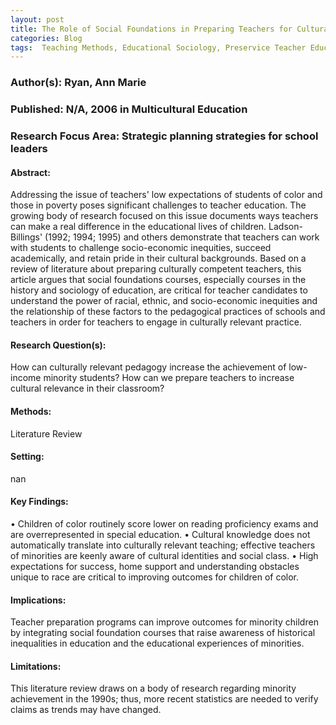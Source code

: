 ```yaml
---
layout: post
title: The Role of Social Foundations in Preparing Teachers for Culturally Relevant Practice
categories: Blog
tags:  Teaching Methods, Educational Sociology, Preservice Teacher Education, Teacher Attitudes, Foundations of Education, Teacher Responsibility, Teacher Influence, Equal Education, Disadvantaged Youth, Cultural Pluralism, Educational History, Racial Bias, Social Bias, Socioeconomic Status
---
```


### Author(s):  Ryan, Ann Marie

### Published: N/A, 2006 in Multicultural Education

### Research Focus Area: Strategic planning strategies for school leaders

#### Abstract:
Addressing the issue of teachers' low expectations of students of color and those in poverty poses significant challenges to teacher education. The growing body of research focused on this issue documents ways teachers can make a real difference in the educational lives of children. Ladson-Billings' (1992; 1994; 1995) and others demonstrate that teachers can work with students to challenge socio-economic inequities, succeed academically, and retain pride in their cultural backgrounds. Based on a review of literature about preparing culturally competent teachers, this article argues that social foundations courses, especially courses in the history and sociology of education, are critical for teacher candidates to understand the power of racial, ethnic, and socio-economic inequities and the relationship of these factors to the pedagogical practices of schools and teachers in order for teachers to engage in culturally relevant practice.


#### Research Question(s):
How can culturally relevant pedagogy increase the achievement of low-income minority students? How can we prepare teachers to increase cultural relevance in their classroom?


#### Methods:
Literature Review


#### Setting:
nan


#### Key Findings:
• Children of color routinely score lower on reading proficiency exams and are overrepresented in special education. • Cultural knowledge does not automatically translate into culturally relevant teaching; effective teachers of minorities are keenly aware of cultural identities and social class. • High expectations for success, home support and understanding obstacles unique to race are critical to improving outcomes for children of color. 


#### Implications:
Teacher preparation programs can improve outcomes for minority children by integrating social foundation courses that raise awareness of historical inequalities in education and the educational experiences of minorities.


#### Limitations:
This literature review draws on a body of research regarding minority achievement in the 1990s; thus, more recent statistics are needed to verify claims as trends may have changed.


